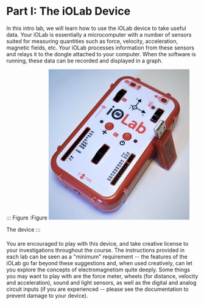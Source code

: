 
# Part I: The iOLab Device
In this intro lab, we will learn how to use the iOLab device to take useful data. Your iOLab is essentially a microcomputer with a number of sensors suited for measuring quantities such as force, velocity, acceleration, magnetic fields, etc. Your iOLab processes information from these sensors and relays it to the dongle attached to your computer. When the software is running, these data can be recorded and displayed in a graph.

::: Figure :Figure
![](imgs/iolab.jpg)

The device
:::

####


You are encouraged to play with this device, and take creative license to your investigations throughout the course. The instructions provided in each lab can be seen as a "minimum" requirement -- the features of the iOLab go far beyond these suggestions and, when used creatively, can let you explore the concepts of electromagnetism quite deeply. Some things you may want to play with are the force meter, wheels (for distance, velocity and acceleration), sound and light sensors, as well as the digital and analog circuit inputs (if you are experienced -- please see the documentation to prevent damage to your device). 